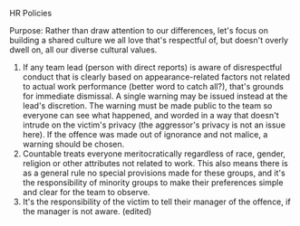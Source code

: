 HR Policies

Purpose: Rather than draw attention to our differences, let's focus on building a shared culture we all love that's respectful of, but doesn't overly dwell on, all our diverse cultural values.

1. If any team lead (person with direct reports) is aware of disrespectful conduct that is clearly based on appearance-related factors not related to actual work performance (better word to catch all?), that's grounds for immediate dismissal. A single warning may be issued instead at the lead's discretion. The warning must be made public to the team so everyone can see what happened, and worded in a way that doesn't intrude on the victim's privacy (the aggressor's privacy is not an issue here). If the offence was made out of ignorance and not malice, a warning should be chosen.
2. Countable treats everyone meritocratically regardless of race, gender, religion or other attributes not related to work. This also means there is as a general rule no special provisions made for these groups, and it's the responsibility of minority groups to make their preferences simple and clear for the team to observe.
3. It's the responsibility of the victim to tell their manager of the offence, if the manager is not aware. (edited)
